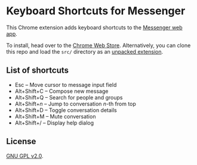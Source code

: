 # Keyboard Shortcuts for Messenger

This Chrome extension adds keyboard shortcuts to the [Messenger web app](http://messenger.com).

To install, head over to the [Chrome Web Store](https://chrome.google.com/webstore/detail/keyboard-shortcuts-for-me/elgfaolomlhhmppjdicpgpmglkllebfb?hl=en-US&gl=US).
Alternatively, you can clone this repo and load the `src/` directory as an [unpacked extension](https://developer.chrome.com/extensions/getstarted#unpacked).

## List of shortcuts

* Esc &ndash; Move cursor to message input field
* Alt+Shift+C &ndash; Compose new message
* Alt+Shift+Q &ndash; Search for people and groups
* Alt+Shift+<i>n</i> &ndash; Jump to conversation <i>n</i>-th from top
* Alt+Shift+D &ndash; Toggle conversation details
* Alt+Shift+M &ndash; Mute conversation
* Alt+Shift+/ &ndash; Display help dialog

## License

[GNU GPL v2.0](https://www.gnu.org/licenses/gpl-2.0.txt).
